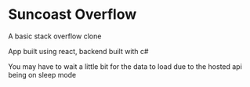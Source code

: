 # Suncoast Overflow

A basic stack overflow clone

App built using react, backend built with c#

You may have to wait a little bit for the data to load due to the hosted api being on sleep mode
